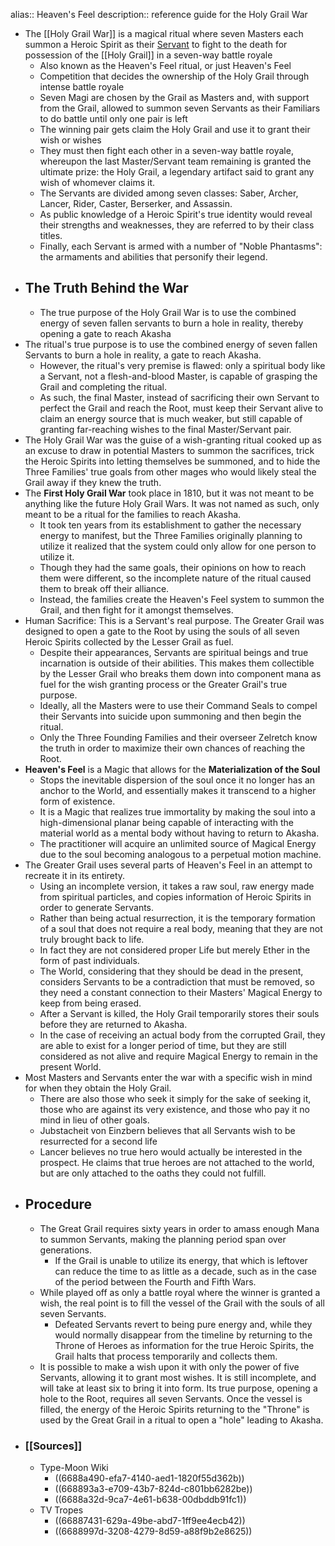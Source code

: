 alias:: Heaven's Feel
description:: reference guide for the Holy Grail War

- The [[Holy Grail War]] is a magical ritual where seven Masters each summon a Heroic Spirit as their [Servant]([[Servants]]) to fight to the death for possession of the [[Holy Grail]] in a seven-way battle royale
	- Also known as the Heaven's Feel ritual, or just Heaven's Feel
	- Competition that decides the ownership of the Holy Grail through intense battle royale
	- Seven Magi are chosen by the Grail as Masters and, with support from the Grail, allowed to summon seven Servants as their Familiars to do battle until only one pair is left
	- The winning pair gets claim the Holy Grail and use it to grant their wish or wishes
	- They must then fight each other in a seven-way battle royale, whereupon the last Master/Servant team remaining is granted the ultimate prize: the Holy Grail, a legendary artifact said to grant any wish of whomever claims it.
	- The Servants are divided among seven classes: Saber, Archer, Lancer, Rider, Caster, Berserker, and Assassin.
	- As public knowledge of a Heroic Spirit's true identity would reveal their strengths and weaknesses, they are referred to by their class titles.
	- Finally, each Servant is armed with a number of "Noble Phantasms": the armaments and abilities that personify their legend.
- ## The Truth Behind the War
	- The true purpose of the Holy Grail War is to use the combined energy of seven fallen servants to burn a hole in reality, thereby opening a gate to reach Akasha
- The ritual's true purpose is to use the combined energy of seven fallen Servants to burn a hole in reality, a gate to reach Akasha.
	- However, the ritual's very premise is flawed: only a spiritual body like a Servant, not a flesh-and-blood Master, is capable of grasping the Grail and completing the ritual.
	- As such, the final Master, instead of sacrificing their own Servant to perfect the Grail and reach the Root, must keep their Servant alive to claim an energy source that is much weaker, but still capable of granting far-reaching wishes to the final Master/Servant pair.
- The Holy Grail War was the guise of a wish-granting ritual cooked up as an excuse to draw in potential Masters to summon the sacrifices, trick the Heroic Spirits into letting themselves be summoned, and to hide the Three Families' true goals from other mages who would likely steal the Grail away if they knew the truth.
- The **First Holy Grail War** took place in 1810, but it was not meant to be anything like the future Holy Grail Wars. It was not named as such, only meant to be a ritual for the families to reach Akasha.
	- It took ten years from its establishment to gather the necessary energy to manifest, but the Three Families originally planning to utilize it realized that the system could only allow for one person to utilize it.
	- Though they had the same goals, their opinions on how to reach them were different, so the incomplete nature of the ritual caused them to break off their alliance.
	- Instead, the families create the Heaven's Feel system to summon the Grail, and then fight for it amongst themselves.
- Human Sacrifice: This is a Servant's real purpose. The Greater Grail was designed to open a gate to the Root by using the souls of all seven Heroic Spirits collected by the Lesser Grail as fuel.
	- Despite their appearances, Servants are spiritual beings and true incarnation is outside of their abilities. This makes them collectible by the Lesser Grail who breaks them down into component mana as fuel for the wish granting process or the Greater Grail's true purpose.
	- Ideally, all the Masters were to use their Command Seals to compel their Servants into suicide upon summoning and then begin the ritual.
	- Only the Three Founding Families and their overseer Zelretch know the truth in order to maximize their own chances of reaching the Root.
- **Heaven's Feel** is a Magic that allows for the **Materialization of the Soul**
	- Stops the inevitable dispersion of the soul once it no longer has an anchor to the World, and essentially makes it transcend to a higher 
	  form of existence.
	- It is a Magic that realizes true immortality by making the soul into a high-dimensional planar being capable of interacting with the material world as a mental body without having to return to Akasha.
	- The practitioner will acquire an unlimited source of Magical Energy due to the soul becoming analogous to a perpetual motion machine.
- The Greater Grail uses several parts of Heaven's Feel in an attempt to recreate it in its entirety.
	- Using an incomplete version, it takes a raw soul, raw energy made from spiritual particles, and copies information of Heroic Spirits in order to generate Servants.
	- Rather than being actual resurrection, it is the temporary formation of a soul that does not require a real body, meaning that they are not truly brought back to life.
	- In fact they are not considered proper Life but merely Ether in the form of past individuals.
	- The World, considering that they should be dead in the present, considers Servants to be a contradiction that must be removed, so they need a constant connection to their Masters' Magical Energy to keep from being erased.
	- After a Servant is killed, the Holy Grail temporarily stores their souls before they are returned to Akasha.
	- In the case of receiving an actual body from the corrupted Grail, they are able to exist for a longer period of time, but they are still considered as not alive and require Magical Energy to remain in the present World.
- Most Masters and Servants enter the war with a specific wish in mind for when they obtain the Holy Grail.
	- There are also those who seek it simply for the sake of seeking it, those who are against its very existence, and those who pay it no mind in lieu of other goals.
	- Jubstacheit von Einzbern believes that all Servants wish to be resurrected for a second life
	- Lancer believes no true hero would actually be interested in the prospect. He claims that true heroes are not attached to the world, but are only attached to the oaths they could not fulfill.
- ## Procedure
	- The Great Grail requires sixty years in order to amass enough Mana to summon Servants, making the planning period span over generations.
		- If the Grail is unable to utilize its energy, that which is leftover can reduce the time to as little as a decade, such as in the case of the period between the Fourth and Fifth Wars.
	- While played off as only a battle royal where the winner is granted a 
	  wish, the real point is to fill the vessel of the Grail with the souls of all seven Servants.
		- Defeated Servants revert to being pure energy and, while they would normally disappear from the timeline by returning to the Throne of Heroes as information for the true Heroic Spirits, the Grail halts that process temporarily and collects them.
	- It is possible to make a wish upon it with only the power of five 
	  Servants, allowing it to grant most wishes. It is still incomplete, and 
	  will take at least six to bring it into form. Its true purpose, opening a
	   hole to the Root, requires all seven Servants. Once the vessel is 
	  filled, the energy of the Heroic Spirits returning to the "Throne" is 
	  used by the Great Grail in a ritual to open a "hole" leading to Akasha.
- ### [[Sources]]
	- Type-Moon Wiki
		- ((6688a490-efa7-4140-aed1-1820f55d362b))
		- ((668893a3-e709-43b7-824d-c801bb6282be))
		- ((6688a32d-9ca7-4e61-b638-00dbddb91fc1))
	- TV Tropes
		- ((66887431-629a-49be-abd7-1ff9ee4ecb42))
		- ((6688997d-3208-4279-8d59-a88f9b2e8625))